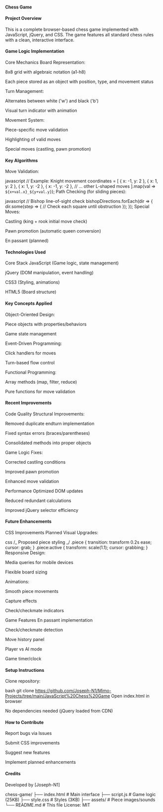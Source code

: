 #### Chess Game

#### Project Overview

This is a complete browser-based chess game implemented with JavaScript, jQuery, and CSS. The game features all standard chess rules with a clean, interactive interface.

#### Game Logic Implementation

Core Mechanics
Board Representation:

8x8 grid with algebraic notation (a1-h8)

Each piece stored as an object with position, type, and movement status

Turn Management:

Alternates between white ('w') and black ('b')

Visual turn indicator with animation

Movement System:

Piece-specific move validation

Highlighting of valid moves

Special moves (castling, pawn promotion)

#### Key Algorithms

Move Validation:

javascript
// Example: Knight movement
coordinates = [
{ x: -1, y: 2 }, { x: 1, y: 2 },
{ x: 1, y: -2 }, { x: -1, y: -2 },
// ... other L-shaped moves
].map(val => `${x+val.x}_${y+val.y}`);
Path Checking (for sliding pieces):

javascript
// Bishop line-of-sight check
bishopDirections.forEach(dir => {
dir.some(step => {
// Check each square until obstruction
});
});
Special Moves:

Castling (king + rook initial move check)

Pawn promotion (automatic queen conversion)

En passant (planned)

#### Technologies Used

Core Stack
JavaScript (Game logic, state management)

jQuery (DOM manipulation, event handling)

CSS3 (Styling, animations)

HTML5 (Board structure)

#### Key Concepts Applied

Object-Oriented Design:

Piece objects with properties/behaviors

Game state management

Event-Driven Programming:

Click handlers for moves

Turn-based flow control

Functional Programming:

Array methods (map, filter, reduce)

Pure functions for move validation

#### Recent Improvements

Code Quality
Structural Improvements:

Removed duplicate endturn implementation

Fixed syntax errors (braces/parentheses)

Consolidated methods into proper objects

Game Logic Fixes:

Corrected castling conditions

Improved pawn promotion

Enhanced move validation

Performance
Optimized DOM updates

Reduced redundant calculations

Improved jQuery selector efficiency

#### Future Enhancements

CSS Improvements Planned
Visual Upgrades:

css
/_ Proposed piece styling _/
.piece {
transition: transform 0.2s ease;
cursor: grab;
}
.piece:active {
transform: scale(1.1);
cursor: grabbing;
}
Responsive Design:

Media queries for mobile devices

Flexible board sizing

Animations:

Smooth piece movements

Capture effects

Check/checkmate indicators

Game Features
En passant implementation

Check/checkmate detection

Move history panel

Player vs AI mode

Game timer/clock

#### Setup Instructions

Clone repository:

bash
git clone https://github.com/Joseph-N1/Mimo-Projects/tree/main/JavaScript%20Chess%20Game
Open index.html in browser

No dependencies needed (jQuery loaded from CDN)

#### How to Contribute

Report bugs via Issues

Submit CSS improvements

Suggest new features

Implement planned enhancements

#### Credits

Developed by [Joseph-N1]

chess-game/
├── index.html # Main interface
├── script.js # Game logic (25KB)
├── style.css # Styles (3KB)
├── assets/ # Piece images/sounds
└── README.md # This file
License: MIT
